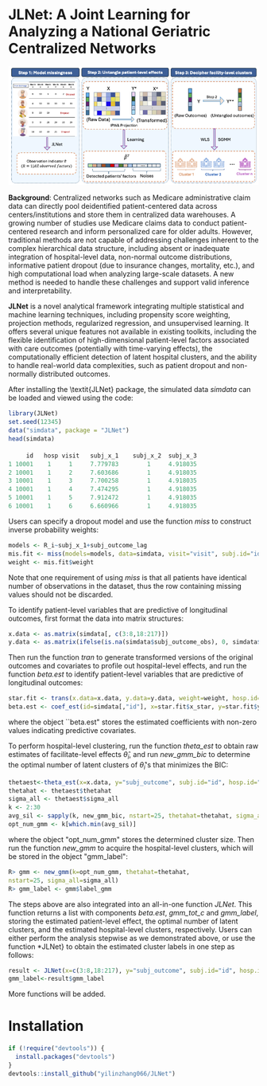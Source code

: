 # JLNet: A Joint Learning for Analyzing a National Geriatric Centralized Networks

![](man/figures/fcfigure.png)

**Background**: Centralized networks such as Medicare administrative claim data can directly pool deidentified patient-centered data across centers/institutions and store them in centralized data warehouses. A growing number of studies use Medicare claims data to conduct patient-centered research and inform personalized care for older adults. However, traditional methods are not capable of addressing challenges inherent to the complex hierarchical data structure,  including absent or inadequate integration of hospital-level data, non-normal outcome distributions, informative patient dropout (due to insurance changes, mortality, etc.), and high computational load when analyzing large-scale datasets. A new method is needed to handle these challenges and support valid inference and interpretability.

**JLNet** is a novel analytical framework integrating multiple statistical and machine learning techniques, including propensity score weighting, projection methods, regularized regression, and unsupervised learning. It offers several unique features not available in existing toolkits, including the flexible identification of high-dimensional patient-level factors associated with care outcomes (potentially with time-varying effects), the computationally efficient detection of latent hospital clusters, and the ability to handle real-world data complexities, such as patient dropout and non-normally distributed outcomes. 

After installing the \textit{JLNet} package, the simulated data *simdata* can be loaded and viewed using the code:
``` r
library(JLNet)
set.seed(12345)
data("simdata", package = "JLNet")
head(simdata)

     id   hosp visit   subj_x_1    subj_x_2  subj_x_3 
1 10001    1     1     7.779783        1     4.918035
2 10001    1     2     7.603686        1     4.918035
3 10001    1     3     7.700258        1     4.918035
4 10001    1     4     7.474295        1     4.918035
5 10001    1     5     7.912472        1     4.918035
6 10001    1     6     6.660966        1     4.918035
```

Users can specify a dropout model and use the function *miss* to construct inverse probability weights:
```r
models <- R_i~subj_x_1+subj_outcome_lag
mis.fit <- miss(models=models, data=simdata, visit="visit", subj.id="id", family="binomial")
weight <- mis.fit$weight
```
Note that one requirement of using *miss* is that all patients have identical number of observations in the dataset, thus the row containing missing values should not be discarded.

To identify patient-level variables that are predictive of longitudinal outcomes, first format the data into matrix structures:
```r
x.data <- as.matrix(simdata[, c(3:8,18:217)])
y.data <- as.matrix(ifelse(is.na(simdata$subj_outcome_obs), 0, simdata$subj_outcome_obs))
```
Then run the function *tran* to generate transformed versions of the original outcomes and covariates to profile out hospital-level effects, and run the function *beta.est* to identify patient-level variables that are predictive of longitudinal outcomes:
```r
star.fit <- trans(x.data=x.data, y.data=y.data, weight=weight, hosp.id=simdata[, "hosp"])
beta.est <- coef_est(id=simdata[,"id"], x=star.fit$x_star, y=star.fit$y_star, weights=weight, nfolds=5, nvisit=6)$beta.est
```
where the object ``beta.est" stores the estimated coefficients with non-zero values indicating predictive covariates.

To perform hospital-level clustering, run the function *theta\_est* to obtain raw estimates of facilitate-level effects $\hat{\theta}_i$, and run *new\_gmm\_bic* to determine the optimal number of latent clusters of $\hat{\theta}_i$'s that minimizes the BIC:
```r
thetaest<-theta_est(x=x.data, y="subj_outcome", subj.id="id", hosp.id="hosp", data=simdata, beta=beta.est, weight=weight)
thetahat <- thetaest$thetahat
sigma_all <- thetaest$sigma_all
k <- 2:30
avg_sil <- sapply(k, new_gmm_bic, nstart=25, thetahat=thetahat, sigma_all=sigma_all)
opt_num_gmm <- k[which.min(avg_sil)]
```
where the object "opt\_num\_gmm" stores the determined cluster size. Then run the function *new\_gmm* to acquire the hospital-level clusters, which will be stored in the object "gmm\_label":
```r
R> gmm <- new_gmm(k=opt_num_gmm, thetahat=thetahat,
nstart=25, sigma_all=sigma_all)
R> gmm_label <- gmm$label_gmm
```
The steps above are also integrated into an all-in-one function *JLNet*. This function returns a list with components *beta.est*, *gmm\_tot\_c* and *gmm\_label*, storing the estimated patient-level effect, the optimal number of latent clusters, and the estimated hospital-level clusters, respectively. Users can either perform the analysis stepwise as we demonstrated above, or use the function *JLNet} to obtain the estimated cluster labels in one step as follows: 
```r
result <- JLNet(x=c(3:8,18:217), y="subj_outcome", subj.id="id", hosp.id="hosp", visit="visit", data=simdata, models=models, family=binomial, nfolds=5, nvisit=6, k=c(2:30), nstart=25)
gmm_label<-result$gmm_label
```
More functions will be added.

# Installation

``` r
if (!require("devtools")) {
  install.packages("devtools")
}
devtools::install_github("yilinzhang066/JLNet")
```
